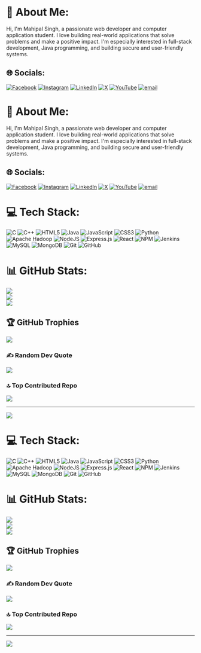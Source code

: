 # 💫 About Me:
Hi, I'm Mahipal Singh, a passionate web developer and computer application student. I love building real-world applications that solve problems and make a positive impact. I'm especially interested in full-stack development, Java programming, and building secure and user-friendly systems.


## 🌐 Socials:
[![Facebook](https://img.shields.io/badge/Facebook-%231877F2.svg?logo=Facebook&logoColor=white)](https://facebook.com/https://www.facebook.com/share/1AaG9pFLim/) [![Instagram](https://img.shields.io/badge/Instagram-%23E4405F.svg?logo=Instagram&logoColor=white)](https://instagram.com/bhanwar.mahipal.singh_9) [![LinkedIn](https://img.shields.io/badge/LinkedIn-%230077B5.svg?logo=linkedin&logoColor=white)](https://linkedin.com/in/https://www.linkedin.com/in/mahipal-singh-856023262) [![X](https://img.shields.io/badge/X-black.svg?logo=X&logoColor=white)](https://x.com/MahipalSinghI13) [![YouTube](https://img.shields.io/badge/YouTube-%23FF0000.svg?logo=YouTube&logoColor=white)](https://youtube.com/@UC8uE38At28H_9zBbrhzG3_w) [![email](https://img.shields.io/badge/Email-D14836?logo=gmail&logoColor=white)](mailto:bhanwarmahipals@gmail.com) 
# 💫 About Me:
Hi, I'm Mahipal Singh, a passionate web developer and computer application student. I love building real-world applications that solve problems and make a positive impact. I'm especially interested in full-stack development, Java programming, and building secure and user-friendly systems.


## 🌐 Socials:
[![Facebook](https://img.shields.io/badge/Facebook-%231877F2.svg?logo=Facebook&logoColor=white)](https://facebook.com/https://www.facebook.com/share/1AaG9pFLim/) [![Instagram](https://img.shields.io/badge/Instagram-%23E4405F.svg?logo=Instagram&logoColor=white)](https://instagram.com/bhanwar.mahipal.singh_9) [![LinkedIn](https://img.shields.io/badge/LinkedIn-%230077B5.svg?logo=linkedin&logoColor=white)](https://linkedin.com/in/https://www.linkedin.com/in/mahipal-singh-856023262) [![X](https://img.shields.io/badge/X-black.svg?logo=X&logoColor=white)](https://x.com/MahipalSinghI13) [![YouTube](https://img.shields.io/badge/YouTube-%23FF0000.svg?logo=YouTube&logoColor=white)](https://youtube.com/@UC8uE38At28H_9zBbrhzG3_w) [![email](https://img.shields.io/badge/Email-D14836?logo=gmail&logoColor=white)](mailto:bhanwarmahipals@gmail.com) 

# 💻 Tech Stack:
![C](https://img.shields.io/badge/c-%2300599C.svg?style=for-the-badge&logo=c&logoColor=white) ![C++](https://img.shields.io/badge/c++-%2300599C.svg?style=for-the-badge&logo=c%2B%2B&logoColor=white) ![HTML5](https://img.shields.io/badge/html5-%23E34F26.svg?style=for-the-badge&logo=html5&logoColor=white) ![Java](https://img.shields.io/badge/java-%23ED8B00.svg?style=for-the-badge&logo=openjdk&logoColor=white) ![JavaScript](https://img.shields.io/badge/javascript-%23323330.svg?style=for-the-badge&logo=javascript&logoColor=%23F7DF1E) ![CSS3](https://img.shields.io/badge/css3-%231572B6.svg?style=for-the-badge&logo=css3&logoColor=white) ![Python](https://img.shields.io/badge/python-3670A0?style=for-the-badge&logo=python&logoColor=ffdd54) ![Apache Hadoop](https://img.shields.io/badge/Apache%20Hadoop-66CCFF?style=for-the-badge&logo=apachehadoop&logoColor=black) ![NodeJS](https://img.shields.io/badge/node.js-6DA55F?style=for-the-badge&logo=node.js&logoColor=white) ![Express.js](https://img.shields.io/badge/express.js-%23404d59.svg?style=for-the-badge&logo=express&logoColor=%2361DAFB) ![React](https://img.shields.io/badge/react-%2320232a.svg?style=for-the-badge&logo=react&logoColor=%2361DAFB) ![NPM](https://img.shields.io/badge/NPM-%23CB3837.svg?style=for-the-badge&logo=npm&logoColor=white) ![Jenkins](https://img.shields.io/badge/jenkins-%232C5263.svg?style=for-the-badge&logo=jenkins&logoColor=white) ![MySQL](https://img.shields.io/badge/mysql-4479A1.svg?style=for-the-badge&logo=mysql&logoColor=white) ![MongoDB](https://img.shields.io/badge/MongoDB-%234ea94b.svg?style=for-the-badge&logo=mongodb&logoColor=white) ![Git](https://img.shields.io/badge/git-%23F05033.svg?style=for-the-badge&logo=git&logoColor=white) ![GitHub](https://img.shields.io/badge/github-%23121011.svg?style=for-the-badge&logo=github&logoColor=white)
# 📊 GitHub Stats:
![](https://github-readme-stats.vercel.app/api?username=mahipalsingh1&theme=default&hide_border=false&include_all_commits=false&count_private=false)<br/>
![](https://nirzak-streak-stats.vercel.app/?user=mahipalsingh1&theme=default&hide_border=false)<br/>
![](https://github-readme-stats.vercel.app/api/top-langs/?username=mahipalsingh1&theme=default&hide_border=false&include_all_commits=false&count_private=false&layout=compact)

## 🏆 GitHub Trophies
![](https://github-profile-trophy.vercel.app/?username=mahipalsingh1&theme=default&no-frame=false&no-bg=true&margin-w=4)

### ✍️ Random Dev Quote
![](https://quotes-github-readme.vercel.app/api?type=horizontal&theme=dark)

### 🔝 Top Contributed Repo
![](https://github-contributor-stats.vercel.app/api?username=mahipalsingh1&limit=5&theme=default&combine_all_yearly_contributions=true)

---
[![](https://visitcount.itsvg.in/api?id=mahipalsingh1&icon=0&color=1)](https://visitcount.itsvg.in)

<!-- Proudly created with GPRM ( https://gprm.itsvg.in ) -->
# 💻 Tech Stack:
![C](https://img.shields.io/badge/c-%2300599C.svg?style=for-the-badge&logo=c&logoColor=white) ![C++](https://img.shields.io/badge/c++-%2300599C.svg?style=for-the-badge&logo=c%2B%2B&logoColor=white) ![HTML5](https://img.shields.io/badge/html5-%23E34F26.svg?style=for-the-badge&logo=html5&logoColor=white) ![Java](https://img.shields.io/badge/java-%23ED8B00.svg?style=for-the-badge&logo=openjdk&logoColor=white) ![JavaScript](https://img.shields.io/badge/javascript-%23323330.svg?style=for-the-badge&logo=javascript&logoColor=%23F7DF1E) ![CSS3](https://img.shields.io/badge/css3-%231572B6.svg?style=for-the-badge&logo=css3&logoColor=white) ![Python](https://img.shields.io/badge/python-3670A0?style=for-the-badge&logo=python&logoColor=ffdd54) ![Apache Hadoop](https://img.shields.io/badge/Apache%20Hadoop-66CCFF?style=for-the-badge&logo=apachehadoop&logoColor=black) ![NodeJS](https://img.shields.io/badge/node.js-6DA55F?style=for-the-badge&logo=node.js&logoColor=white) ![Express.js](https://img.shields.io/badge/express.js-%23404d59.svg?style=for-the-badge&logo=express&logoColor=%2361DAFB) ![React](https://img.shields.io/badge/react-%2320232a.svg?style=for-the-badge&logo=react&logoColor=%2361DAFB) ![NPM](https://img.shields.io/badge/NPM-%23CB3837.svg?style=for-the-badge&logo=npm&logoColor=white) ![Jenkins](https://img.shields.io/badge/jenkins-%232C5263.svg?style=for-the-badge&logo=jenkins&logoColor=white) ![MySQL](https://img.shields.io/badge/mysql-4479A1.svg?style=for-the-badge&logo=mysql&logoColor=white) ![MongoDB](https://img.shields.io/badge/MongoDB-%234ea94b.svg?style=for-the-badge&logo=mongodb&logoColor=white) ![Git](https://img.shields.io/badge/git-%23F05033.svg?style=for-the-badge&logo=git&logoColor=white) ![GitHub](https://img.shields.io/badge/github-%23121011.svg?style=for-the-badge&logo=github&logoColor=white)
# 📊 GitHub Stats:
![](https://github-readme-stats.vercel.app/api?username=mahipalsingh1&theme=dark&hide_border=false&include_all_commits=false&count_private=false)<br/>
![](https://nirzak-streak-stats.vercel.app/?user=mahipalsingh1&theme=dark&hide_border=false)<br/>
![](https://github-readme-stats.vercel.app/api/top-langs/?username=mahipalsingh1&theme=dark&hide_border=false&include_all_commits=false&count_private=false&layout=compact)

## 🏆 GitHub Trophies
![](https://github-profile-trophy.vercel.app/?username=mahipalsingh1&theme=default&no-frame=false&no-bg=true&margin-w=4)

### ✍️ Random Dev Quote
![](https://quotes-github-readme.vercel.app/api?type=horizontal&theme=dark)

### 🔝 Top Contributed Repo
![](https://github-contributor-stats.vercel.app/api?username=mahipalsingh1&limit=5&theme=default&combine_all_yearly_contributions=true)

---
[![](https://visitcount.itsvg.in/api?id=mahipalsingh1&icon=0&color=1)](https://visitcount.itsvg.in)

<!-- Proudly created with GPRM ( https://gprm.itsvg.in ) -->
